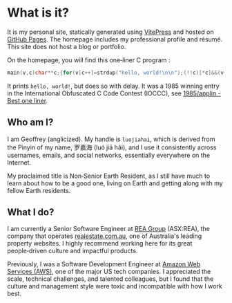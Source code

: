 # What is it?

It is my personal site, statically generated using [VitePress](https://vitepress.dev/) and hosted on [GitHub Pages](https://docs.github.com/en/pages). The homepage includes my professional profile and résumé. This site does not host a blog or portfolio.

On the homepage, you will find this one‑liner C program :

```c :line-numbers
main(v,c)char**c;{for(v[c++]=strdup("hello, world!\n\n");(!!c)[*c]&&(v--||--c&&execlp(*c,*c,c[!!c]+!!c,!c));**c=!c)write(!!*c,*c,!!**c);}
```

It prints `hello, world!`, but does so with delay. It was a 1985 winning entry in the International Obfuscated C Code Contest (IOCCC), see [1985/applin - Best one liner](https://www.ioccc.org/1985/applin/index.html).

## Who am I?

I am Geoffrey (anglicized). My handle is `luojiahai`, which is derived from the Pinyin of my name, 罗嘉海 (luó jiā hǎi), and I use it consistently across usernames, emails, and social networks, essentially everywhere on the Internet.

My proclaimed title is Non‑Senior Earth Resident, as I still have much to learn about how to be a good one, living on Earth and getting along with my fellow Earth residents.

## What I do?

I am currently a Senior Software Engineer at [REA Group](https://www.rea-group.com/) (ASX:REA), the company that operates [realestate.com.au](https://www.realestate.com.au/), one of Australia's leading property websites. I highly recommend working here for its great people‑driven culture and impactful products.

Previously, I was a Software Development Engineer at [Amazon Web Services (AWS)](https://aws.amazon.com/), one of the major US tech companies. I appreciated the scale, technical challenges, and talented colleagues, but I found that the culture and management style were toxic and incompatible with how I work best.
